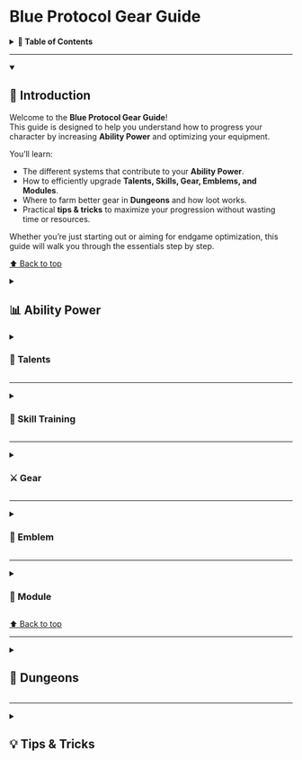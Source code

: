 # Blue Protocol Gear Guide

<details>
<summary><strong>📑 Table of Contents</strong></summary>

- [📖 Introduction](#-introduction)  
- [📊 Ability Power](#-ability-power)  
  - [🌟 Talents](#-talents)  
  - [📘 Skill Training](#-skill-training)  
  - [⚔️ Gear](#-gear)  
  - [🔰 Emblem](#-emblem)  
  - [🔧 Module](#-module)  
- [🏰 Dungeons](#-dungeons)  
- [💡 Tips & Tricks](#-tips--tricks)  

</details>

---

<details open>
<summary><h2>📖 Introduction</h2></summary>

Welcome to the **Blue Protocol Gear Guide**!  
This guide is designed to help you understand how to progress your character by increasing **Ability Power** and optimizing your equipment.  

You’ll learn:  
- The different systems that contribute to your **Ability Power**.  
- How to efficiently upgrade **Talents, Skills, Gear, Emblems, and Modules**.  
- Where to farm better gear in **Dungeons** and how loot works.  
- Practical **tips & tricks** to maximize your progression without wasting time or resources.  

Whether you’re just starting out or aiming for endgame optimization, this guide will walk you through the essentials step by step.  

[⬆️ Back to top](#blue-protocol-gear-guide)

</details>

<details>
<summary><h2>📊 Ability Power</h2></summary>

**Ability Power (AP)** is your overall measure of strength in **Blue Protocol**.  
It’s a combined score made up of multiple progression systems:  

- 🌟 **Talents**  
- 📘 **Skill Training**  
- ⚔️ **Gear**  
- 🔰 **Emblem**  
- 🔧 **Module**  

### Why is Ability Power Important?

AP isn’t just a number — it directly determines what content you can access.  
- Each **dungeon** and **dungeon tier** has a **minimum AP requirement**.  
- If you don’t meet the threshold, you cannot enter that dungeon.  
- The higher your AP, the more challenging and rewarding content becomes.  

In short: **AP is the gateway to progression.**  
You raise your AP through these systems, unlock tougher dungeons, and in return those dungeons reward you with better gear to push your AP even higher.  

This creates the core loop of Blue Protocol:  
**Improve AP → Unlock Dungeons → Farm Gear → Get Stronger → Repeat.**  

We’ll dive into each AP component below, and later in the [🏰 Dungeons](#-dungeons) section we’ll cover how dungeon requirements tie into your progression path.  

[⬆️ Back to top](#blue-protocol-gear-guide)

</details>

<details>
<summary><h3>🌟 Talents</h3></summary>

Talents are one of the biggest contributors to Ability Power.  
- Unlocking and upgrading talents increases core stats and abilities.  
- Completing **Trails** grants more points to expand your talent tree.  

👉 Always prioritize talents that boost your class’s main attributes.  

</details>

---

<details>
<summary><h3>📘 Skill Training</h3></summary>

Skill Training enhances your combat abilities:  
- Upgrading **skills** increases their power and effectiveness.  
- Try to **maximize points** to unlock stronger abilities.  

👉 Don’t forget to revisit older skills — even basic ones scale well when upgraded.  

</details>

---

<details>
<summary><h3>⚔️ Gear</h3></summary>

Gear progression has the largest direct impact on Ability Power.  

#### Equipment Tiers

For equipment, these are the three main categories you should know:

- **Purple** has two different tiers:  
  - *Entry Level* → provides Reforge up to **30%**  
  - *Superior* → provides Reforge up to **80%**

- **Gold** → leads you to **100%**

We all want Gold, but if that’s not achievable aim for Superior.

**Sources for gear tiers:**
- **Unstable / Gear Shop** = Entry  
- **Normal Dungeons** = Superior  
- **Chaotic Dungeons** = Gold  

</details>

---

<details>
<summary><h3>🔰 Emblem</h3></summary>

Emblems add passive bonuses that contribute to Ability Power.  
- Equipping stronger emblems boosts your stats.  
- Some emblems have **set effects** when used together.  

👉 Experiment with different emblem setups depending on class role (DPS, Support, Tank).  

</details>

---

<details>
<summary><h3>🔧 Module</h3></summary>

Modules are late-game progression systems that enhance gear and abilities.  
- Attach modules to gear for additional stat customization.  
- Higher-rarity modules provide unique effects.  

👉 Prioritize farming modules that synergize with your build/playstyle.  

</details>

[⬆️ Back to top](#blue-protocol-gear-guide)

</details>

---

<details>
<summary><h2>🏰 Dungeons</h2></summary>

Dungeons are the main source of higher-tier equipment.  

- **Unstable / Gear Shop** → Entry-level gear  
- **Normal Dungeons** → Superior gear  
- **Chaotic Dungeons** → Gold gear  

You also get a **first-time clear bonus** that guarantees a reward box.  
- These boxes let you choose between specific dungeon drops.  
- Example: *Goblin dungeon offers Earrings and (possibly) Arms.*  
- Open the box as your **preferred class** to maximize stat alignment.  

⚠️ Be aware: stats are random, and you may still roll suboptimal attributes even for your class.  

[⬆️ Back to top](#blue-protocol-gear-guide)

</details>

---

<details>
<summary><h2>💡 Tips & Tricks</h2></summary>

- Aim for **Superior** gear if **Gold** is not achievable early.  
- Don’t rely solely on **first-time clear boxes** for perfect stats — they can still roll poorly.  
- Always invest in **Talents + Skills** alongside gear upgrades for balanced growth.  
- Track upcoming updates (e.g., new categories like Sept 9th) to stay ahead of progression.  

[⬆️ Back to top](#blue-protocol-gear-guide)

</details>
